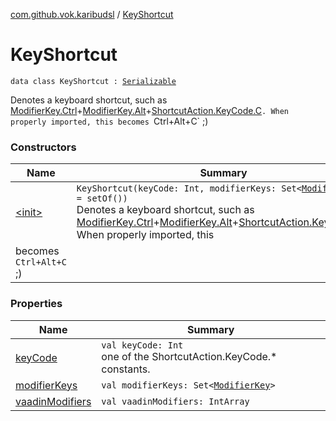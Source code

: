 [com.github.vok.karibudsl](../index.md) / [KeyShortcut](.)

# KeyShortcut

`data class KeyShortcut : `[`Serializable`](http://docs.oracle.com/javase/6/docs/api/java/io/Serializable.html)

Denotes a keyboard shortcut, such as [ModifierKey.Ctrl](../-modifier-key/-ctrl.md)+[ModifierKey.Alt](../-modifier-key/-alt.md)+[ShortcutAction.KeyCode.C](#)`. When properly imported, this
becomes `Ctrl+Alt+C` ;)

### Constructors

| Name | Summary |
|---|---|
| [&lt;init&gt;](-init-.md) | `KeyShortcut(keyCode: Int, modifierKeys: Set<`[`ModifierKey`](../-modifier-key/index.md)`> = setOf())`<br>Denotes a keyboard shortcut, such as [ModifierKey.Ctrl](../-modifier-key/-ctrl.md)+[ModifierKey.Alt](../-modifier-key/-alt.md)+[ShortcutAction.KeyCode.C](#)`. When properly imported, this
becomes `Ctrl+Alt+C` ;) |

### Properties

| Name | Summary |
|---|---|
| [keyCode](key-code.md) | `val keyCode: Int`<br>one of the ShortcutAction.KeyCode.* constants. |
| [modifierKeys](modifier-keys.md) | `val modifierKeys: Set<`[`ModifierKey`](../-modifier-key/index.md)`>` |
| [vaadinModifiers](vaadin-modifiers.md) | `val vaadinModifiers: IntArray` |
